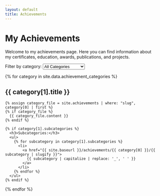 ```yaml
---
layout: default
title: Achievements
---
```


# My Achievements

Welcome to my achievements page. Here you can find information about my certificates, education, awards, publications, and projects.

<div class="category-filter">
  <label for="achievement-category-select">Filter by category:</label>
  <select id="achievement-category-select" onchange="filterAchievements()">
    <option value="all">All Categories</option>
    {% for category in site.data.achievement_categories %}
      <option value="{{ category[0] }}">{{ category[1].title }}</option>
    {% endfor %}
  </select>
</div>

{% for category in site.data.achievement_categories %}
  <div class="achievement-category" data-category="{{ category[0] }}">
    <h2>{{ category[1].title }}</h2>
    
    {% assign category_file = site.achievements | where: "slug", category[0] | first %}
    {% if category_file %}
      {{ category_file.content }}
    {% endif %}
    
    {% if category[1].subcategories %}
      <h3>Subcategories:</h3>
      <ul>
        {% for subcategory in category[1].subcategories %}
          <li>
            <a href="{{ site.baseurl }}/achievements/{{ category[0] }}/{{ subcategory | slugify }}">
              {{ subcategory | capitalize | replace: '_', ' ' }}
            </a>
          </li>
        {% endfor %}
      </ul>
    {% endif %}
  </div>
{% endfor %}

<script>
function filterAchievements() {
  var select = document.getElementById('achievement-category-select');
  var selectedCategory = select.value;
  var categories = document.getElementsByClassName('achievement-category');
  
  for (var i = 0; i < categories.length; i++) {
    if (selectedCategory === 'all' || categories[i].getAttribute('data-category') === selectedCategory) {
      categories[i].style.display = 'block';
    } else {
      categories[i].style.display = 'none';
    }
  }
}

document.addEventListener('DOMContentLoaded', function() {
  var achievementCategorySelect = document.getElementById('achievement-category-select');
  if (achievementCategorySelect) {
    achievementCategorySelect.addEventListener('change', filterAchievements);
  }
});
</script>